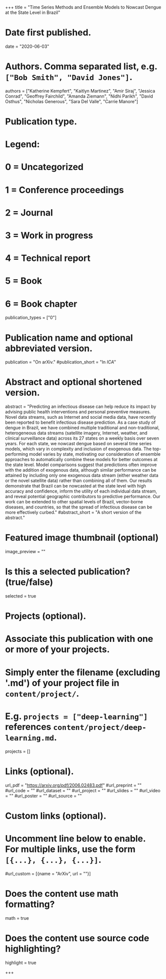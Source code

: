 +++
title = "Time Series Methods and Ensemble Models to Nowcast Dengue at the State Level in Brazil"

# Date first published.
date = "2020-06-03"

# Authors. Comma separated list, e.g. `["Bob Smith", "David Jones"]`.

authors = ["Katherine Kempfert", "Kaitlyn Martinez", "Amir Siraj", "Jessica Conrad", "Geoffrey Fairchild", "Amanda Ziemann", "Nidhi Parikh", "David Osthus", "Nicholas Generous", "Sara Del Valle", "Carrie Manore"]


# Publication type.
# Legend:
# 0 = Uncategorized
# 1 = Conference proceedings
# 2 = Journal
# 3 = Work in progress
# 4 = Technical report
# 5 = Book
# 6 = Book chapter
publication_types = ["0"]

# Publication name and optional abbreviated version.
publication = "On arXiv."
#publication_short = "In *ICA*"

# Abstract and optional shortened version.
abstract = "Predicting an infectious disease can help reduce its impact by advising public health interventions and personal preventive measures. Novel data streams, such as Internet and social media data, have recently been reported to benefit infectious disease prediction. As a case study of dengue in Brazil, we have combined multiple traditional and non-traditional, heterogeneous data streams (satellite imagery, Internet, weather, and clinical surveillance data) across its 27 states on a weekly basis over seven years. For each state, we nowcast dengue based on several time series models, which vary in complexity and inclusion of exogenous data. The top-performing model varies by state, motivating our consideration of ensemble approaches to automatically combine these models for better outcomes at the state level. Model comparisons suggest that predictions often improve with the addition of exogenous data, although similar performance can be attained by including only one exogenous data stream (either weather data or the novel satellite data) rather than combining all of them. Our results demonstrate that Brazil can be nowcasted at the state level with high accuracy and confidence, inform the utility of each individual data stream, and reveal potential geographic contributors to predictive performance. Our work can be extended to other spatial levels of Brazil, vector-borne diseases, and countries, so that the spread of infectious disease can be more effectively curbed."
#abstract_short = "A short version of the abstract."

# Featured image thumbnail (optional)
image_preview = ""

# Is this a selected publication? (true/false)
selected = true

# Projects (optional).
#   Associate this publication with one or more of your projects.
#   Simply enter the filename (excluding '.md') of your project file in `content/project/`.
#   E.g. `projects = ["deep-learning"]` references `content/project/deep-learning.md`.
projects = []

# Links (optional).
url_pdf = "https://arxiv.org/pdf/2006.02483.pdf"
#url_preprint = ""
#url_code = ""
#url_dataset = ""
#url_project = ""
#url_slides = ""
#url_video = ""
#url_poster = ""
#url_source = ""

# Custom links (optional).
#   Uncomment line below to enable. For multiple links, use the form `[{...}, {...}, {...}]`.
#url_custom = [{name = "ArXiv", url = ""}]

# Does the content use math formatting?
math = true

# Does the content use source code highlighting?
highlight = true


+++